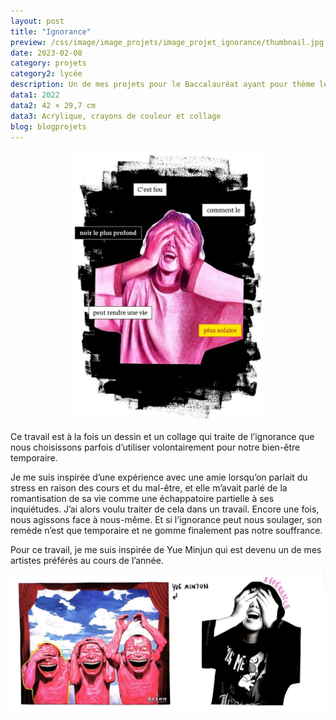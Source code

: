 ```yaml
---
layout: post
title: "Ignorance"
preview: /css/image/image_projets/image_projet_ignorance/thumbnail.jpg
date: 2023-02-08
category: projets 
category2: lycée
description: Un de mes projets pour le Baccalauréat ayant pour thème le déni
data1: 2022
data2: 42 × 29,7 cm
data3: Acrylique, crayons de couleur et collage
blog: blogprojets
---
```


<div style="width: 60%; margin: 0 auto;" class="image_container">
<div><img onclick="Zoom(this)" class="img-gallery" src="/css/image/image_projets/image_projet_ignorance/img1.jpg"></div>
</div> 

Ce travail est à la fois un dessin et un collage qui traite de l’ignorance que nous choisissons parfois d’utiliser volontairement pour notre bien-être temporaire.

Je me suis inspirée d’une expérience avec une amie lorsqu’on parlait du stress en raison des cours et du mal-être, et elle m’avait parlé de la romantisation de sa vie comme une échappatoire partielle à ses inquiétudes. J’ai alors voulu traiter de cela dans un travail. Encore une fois, nous agissons face à nous-même. Et si l’ignorance peut nous soulager, son remède n’est que temporaire et ne gomme finalement pas notre souffrance.

Pour ce travail, je me suis inspirée de Yue Minjun qui est devenu un de mes artistes préférés au cours de l’année.

<div class="image_container">
<div><img onclick="Zoom(this)" class="img-gallery" src="/css/image/image_projets/image_projet_ignorance/img2.jpg"></div>
</div>

